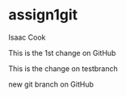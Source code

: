 # assign1git
Isaac Cook

This is the 1st change on GitHub

This is the change on testbranch

new git branch on GitHub
